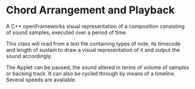 # Chord Arrangement and Playback

A C++ openFrameworks visual representation of a composition consisting of sound samples, executed over a period of time.

This class will read from a text file containing types of note, its timecode and length of sustain to draw a visual representation of it and output the sound accordingly.

The Applet can be paused, the sound altered in terms of volume of samples or backing track. It can also be cycled through by means of a timeline. Several speeds are available.
